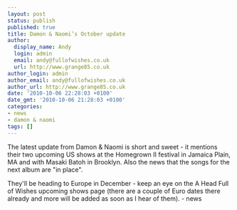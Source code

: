 ```yaml
---
layout: post
status: publish
published: true
title: Damon & Naomi’s October update
author:
  display_name: Andy
  login: admin
  email: andy@fullofwishes.co.uk
  url: http://www.grange85.co.uk
author_login: admin
author_email: andy@fullofwishes.co.uk
author_url: http://www.grange85.co.uk
date: '2010-10-06 22:28:03 +0100'
date_gmt: '2010-10-06 21:28:03 +0100'
categories:
- news
- damon & naomi
tags: []
---
```

<div>The latest update from Damon & Naomi is short and sweet - it mentions their two upcoming US shows at the <span class="removed_link" title="http://db.fullofwishes.co.uk/wiki/Shows/Damon_%26_Naomi/2010-10-15">Homegrown II festival in Jamaica Plain, MA</span> and with <span class="removed_link" title="http://db.fullofwishes.co.uk/wiki/Shows/Damon_%26_Naomi/2010-10-29">Masaki Batoh in Brooklyn</span>. Also the news that the songs for the next album are "in place".
<p /> They&#39;ll be heading to Europe in December - keep an eye on the <span class="removed_link" title="http://db.fullofwishes.co.uk/wiki/Shows#Damon_.26_Naomi">A Head Full of Wishes upcoming shows page</span> (there are a couple of Euro dates there already and more will be added as soon as I hear of them).
- news
</p></div>
